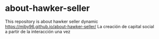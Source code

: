 # about-hawker-seller
This repository is about hawker seller dynamic
https://miby96.github.io/about-hawker-seller/
La creación de capital social a partir de la interacción
una vez


